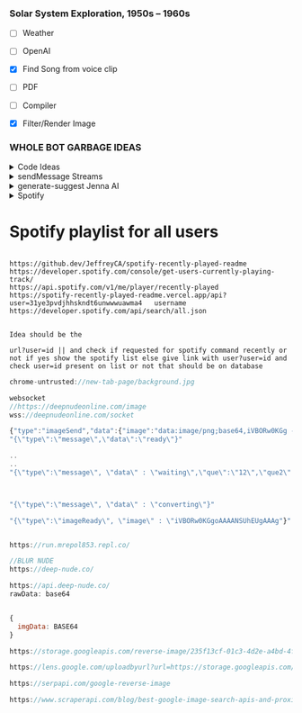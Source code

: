 ### Solar System Exploration, 1950s – 1960s

  

- [ ] Weather
- [ ] OpenAI
- [x] Find Song from voice clip
- [ ] PDF
- [ ] Compiler 
- [x] Filter/Render Image


### WHOLE BOT GARBAGE IDEAS

  

<details>
<summary>Code Ideas</summary>

```js

// https://nodejs.org/api/child_process.html#child_process_subprocess_kill_signal

// /https://nodejs.org/api/child_process.html#child_process_subprocess_kill_signal

// https://stackoverflow.com/questions/61440104/killing-a-child-process-after-10-seconds-nodejs

setTimeout(() => {
  wc.kill("SIGINFO")
}, 10*1000, 0)

```
</details>

  
  


<details>
<summary>sendMessage Streams</summary>

```js
//send by link
const url = 'https://preview.redd.it/jcqql8h8x1351.jpg?width=640&crop=smart&auto=webp&s=61148c911a1d5155e7d1451105d18241671cf5f0';

https.get(url).on('response', (stream) => {

api.sendMessage({ attachment: [stream] }, event.threadID);

});
```
</details>
  
<details>
<summary>generate-suggest Jenna AI </summary>

[Jenna AI endpoint generate Suggest](https://us-central1-speare.cloudfunctions.net/generate-suggest)


### Body and need Bearer Token
```json
{
  "data": {
    "prefixFragment": [
      {
        "type": "heading-one",
        "children": [
          {
            "text": "about life"
          }
        ]
      },
      {
        "type": "paragraph",
        "children": [
          {
            "text": ""
          }
        ]
      }
    ],
    "suffixFragment": [
      {
        "type": "paragraph",
        "children": [
          {
            "text": ""
          }
        ]
      }
    ],
    "contentType": "other",
    "tone": "professional",
    "description": null,
    "avoidTexts": []
  }
}
```


### Emotions
```
### TONES
1. Friendly
2. Professional
3. Persuasive
4. Bold
5. Academic
6. Informative
7. Humorous
8. Formal
9. Casual
10. Authoritative
11. Caring
12. Optimistic
13. Direct
14. Confident
15. Sympathetic
16. Serious
17. Playful
18. Empathetic
19. Inspiring
20. Assertive
```
</details>

  
  

<details>

<summary>Spotify</summary>

### SPOTIFY

```

![Spotify replit](https://replit.com/@imbharat420/Spotify)
https://spotify-recently-played-readme.vercel.app/api?user=31ye3pvdjhhskndt6unwwwuawma4

![spotify-recently-played-readme Github](https://github.com/JeffreyCA/spotify-recently-played-readme)



```



</details>


# Spotify playlist for all users
```

https://github.dev/JeffreyCA/spotify-recently-played-readme
https://developer.spotify.com/console/get-users-currently-playing-track/
https://api.spotify.com/v1/me/player/recently-played
https://spotify-recently-played-readme.vercel.app/api?user=31ye3pvdjhhskndt6unwwwuawma4   username
https://developer.spotify.com/api/search/all.json


Idea should be the 

url?user=id || and check if requested for spotify command recently or not if yes show the spotify list else give link with user?user=id and check user=id present on list or not that should be on database

```


```js
chrome-untrusted://new-tab-page/background.jpg
```


```js
websocket
//https://deepnudeonline.com/image
wss://deepnudeonline.com/socket

{"type":"imageSend","data":{"image":"data:image/png;base64,iVBORw0KGg -------- ","kod":""}}
"{\"type\":\"message\",\"data\":\"ready\"}"

..
..
"{\"type\":\"message\", \"data\" : \"waiting\",\"que\":\"12\",\"que2\":\"0\"}"



"{\"type\":\"message\", \"data\" : \"converting\"}"

"{\"type\":\"imageReady\", \"image\" : \"iVBORw0KGgoAAAANSUhEUgAAAg"}"


https://run.mrepol853.repl.co/
```



```js
//BLUR NUDE
https://deep-nude.co/

https://api.deep-nude.co/
rawData: base64


{
  imgData: BASE64
}
```



```js
https://storage.googleapis.com/reverse-image/235f13cf-01c3-4d2e-a4bd-4f856e248c51.jpeg

https://lens.google.com/uploadbyurl?url=https://storage.googleapis.com/reverse-image/235f13cf-01c3-4d2e-a4bd-4f856e248c51.jpeg

https://serpapi.com/google-reverse-image

https://www.scraperapi.com/blog/best-google-image-search-apis-and-proxies/
```